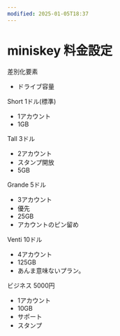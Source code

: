 ```yaml
---
modified: 2025-01-05T18:37
---
```

# miniskey 料金設定

差別化要素

- ドライブ容量

Short 1ドル(標準)

- 1アカウント  
- 1GB  

Tall 3ドル

- 2アカウント  
- スタンプ開放  
- 5GB  

Grande 5ドル

- 3アカウント  
- 優先  
- 25GB  
- アカウントのピン留め  

Venti 10ドル

- 4アカウント  
- 125GB  
- あんま意味ないプラン。  

ビジネス 5000円

- 1アカウント  
- 10GB  
- サポート  
- スタンプ